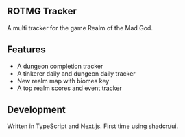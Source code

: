 ## ROTMG Tracker

A multi tracker for the game Realm of the Mad God.

## Features

- A dungeon completion tracker
- A tinkerer daily and dungeon daily tracker
- New realm map with biomes key
- A top realm scores and event tracker

## Development

Written in TypeScript and Next.js. First time using shadcn/ui.
